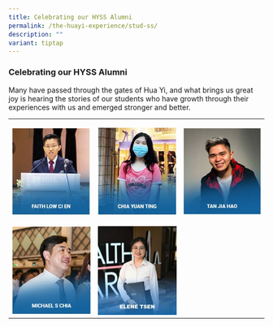 ```yaml
---
title: Celebrating our HYSS Alumni
permalink: /the-huayi-experience/stud-ss/
description: ""
variant: tiptap
---
```

<h3>Celebrating our HYSS Alumni</h3>
<p>Many have passed through the gates of Hua Yi, and what brings us great
joy is hearing the stories of our students who have growth through their
experiences with us and emerged stronger and better.</p>
<table style="minWidth: 75px">
<colgroup>
<col>
<col>
<col>
</colgroup>
<tbody>
<tr>
<th rowspan="1" colspan="1">
<p></p><a class="isomer-image-wrapper" href="https://www.huayisec.moe.edu.sg/sss/faith-low/"><img style="width: 100%" height="auto" width="100%" alt="" src="/images/photo1669830842.jpeg"></a>
</th>
<th rowspan="1" colspan="1">
<p></p><a class="isomer-image-wrapper" href="https://www.huayisec.moe.edu.sg/sss/yuan-ting/"><img style="width: 100%;" height="auto" width="100%" alt="" src="/images/photo1669830854.jpeg"></a>
</th>
<th rowspan="1" colspan="1">
<p></p><a class="isomer-image-wrapper" href="https://www.huayisec.moe.edu.sg/sss/jia-hao/"><img style="width: 100%" height="auto" width="100%" alt="" src="/images/photo1669830866.jpeg"></a>
</th>
</tr>
<tr>
<td rowspan="1" colspan="1">
<p></p><a class="isomer-image-wrapper" href="https://www.huayisec.moe.edu.sg/sss/michael/"><img style="width: 100%" height="auto" width="100%" alt="" src="/images/photo1669830879.jpeg"></a>
</td>
<td rowspan="1" colspan="1">
<p></p>
<div class="isomer-image-wrapper">
<img style="width: 100%" height="auto" width="100%" alt="" src="/images/2025/Ellean_Tsen_C.jpg">
</div>
</td>
<td rowspan="1" colspan="1">
<p></p>
</td>
</tr>
</tbody>
</table>
<p></p>
<p></p>
<p></p>
<p>
<br>
</p>
<p></p>
<p></p>